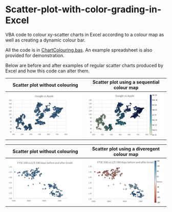 # Scatter-plot-with-color-grading-in-Excel
VBA code to colour xy-scatter charts in Excel according to a colour map as well as creating a dynamic colour bar.

All the code is in [ChartColouring.bas](https://github.com/DanGolding/Scatter-plot-with-color-grading-in-Excel/blob/master/ChartColouring.bas). An example spreadsheet is also provided for demonstration.

Below are before and after examples of regular scatter charts produced by Excel and how this code can alter them.


Scatter plot without colouring              |  Scatter plot using a sequential colour map
:------------------------------------------:|:---------------------------------------------:
![](/Images/Sequential_(grey).png?raw=true)  |  ![](/Images/Sequential_(colour).png?raw=true)


Scatter plot without colouring              |  Scatter plot using a diveregent colour map
:------------------------------------------:|:---------------------------------------------:
![](/Images/Divergent_(grey).png?raw=true)  |  ![](/Images/Divergent_(colour).png?raw=true)
